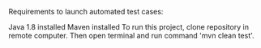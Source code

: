 Requirements to launch automated test cases:

Java 1.8 installed
Maven installed
To run this project, clone repository in remote computer. Then open terminal and run command 'mvn clean test'.